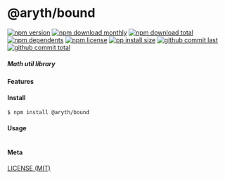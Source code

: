 # @aryth/bound

[![npm version][badge-npm-version]][url-npm]
[![npm download monthly][badge-npm-download-monthly]][url-npm]
[![npm download total][badge-npm-download-total]][url-npm]
[![npm dependents][badge-npm-dependents]][url-github]
[![npm license][badge-npm-license]][url-npm]
[![pp install size][badge-pp-install-size]][url-pp]
[![github commit last][badge-github-last-commit]][url-github]
[![github commit total][badge-github-commit-count]][url-github]

[//]: <> (Shields)
[badge-npm-version]: https://flat.badgen.net/npm/v/@aryth/bound
[badge-npm-download-monthly]: https://flat.badgen.net/npm/dm/@aryth/bound
[badge-npm-download-total]:https://flat.badgen.net/npm/dt/@aryth/bound
[badge-npm-dependents]: https://flat.badgen.net/npm/dependents/@aryth/bound
[badge-npm-license]: https://flat.badgen.net/npm/license/@aryth/bound
[badge-pp-install-size]: https://flat.badgen.net/packagephobia/install/@aryth/bound
[badge-github-last-commit]: https://flat.badgen.net/github/last-commit/hoyeungw/aryth
[badge-github-commit-count]: https://flat.badgen.net/github/commits/hoyeungw/aryth

[//]: <> (Link)
[url-npm]: https://npmjs.org/package/@aryth/bound
[url-pp]: https://packagephobia.now.sh/result?p=@aryth/bound
[url-github]: https://github.com/hoyeungw/aryth

##### Math util library

#### Features

#### Install
```console
$ npm install @aryth/bound
```

#### Usage
```js
```

#### Meta
[LICENSE (MIT)](LICENSE)
